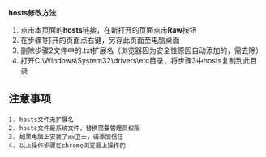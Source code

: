 **hosts修改方法**
 1. 点击本页面的**hosts**链接，在新打开的页面点击**Raw**按钮
 2. 在步骤1打开的页面点右键，另存此页面至电脑桌面
 3. 删除步骤2文件中的.txt扩展名（浏览器因为安全性原因自动添加的，需去除）
 4. 打开C:\Windows\System32\drivers\etc目录，将步骤3中hosts复制到此目录
 
注意事项
----
    1. hosts文件无扩展名
    2. hosts文件是系统文件，替换需要管理员权限
    3. 如果电脑上安装了xx卫士，请添加信任
    4. 以上操作步骤在chrome浏览器上操作的
